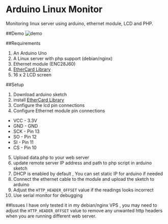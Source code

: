 # Arduino Linux Monitor
Monitoring linux server using arduino, ethernet module, LCD and PHP.

##Demo 
![demo](http://i.imgur.com/CNQ7JSf.gif "demo")

##Requirements
1. An Arduino Uno
2. A Linux server with php support (debian/nginx)
3. Ethernet module (ENC28J60)
4. [EtherCard Library](https://github.com/jcw/ethercard) 
5. 16 x 2 LCD screen

##Setup
1. Download arduino sketch
2. install [EtherCard Library](https://github.com/jcw/ethercard)
3. Configure the lcd pin connections
4. Configure Ethernet module pin connections
 * VCC - 3.3V  
 * GND - GND  
 * SCK - Pin 13  
 * SO  - Pin 12  
 * SI  - Pin 11  
 * CS  - Pin  10
5. Upload data.php to your web server 
6. update remote server IP address and path to php script in arduino sketch
7. DHCP is enabled by default , You can set static IP for arduino if needed
8. Connect the ethernet cable to the module and upload the sketch to arduino
9. Adjust the  ```HTTP_HEADER_OFFSET``` value if the readings looks incorrect
10. Use serial monitor for debugging

##Issues
I have only tested it in my debian/nginx VPS , you may need to adjust the ```HTTP_HEADER_OFFSET``` value to remove any unwanted http headers when you are running different web server.
